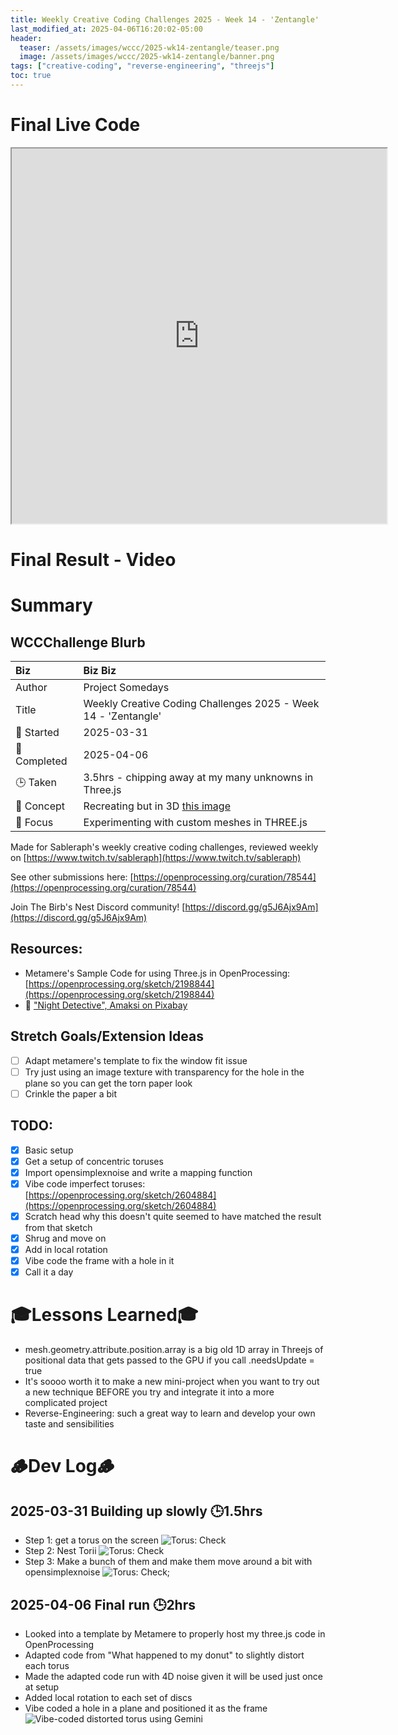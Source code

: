 ```yaml
---
title: Weekly Creative Coding Challenges 2025 - Week 14 - 'Zentangle'
last_modified_at: 2025-04-06T16:20:02-05:00
header:
  teaser: /assets/images/wccc/2025-wk14-zentangle/teaser.png
  image: /assets/images/wccc/2025-wk14-zentangle/banner.png
tags: ["creative-coding", "reverse-engineering", "threejs"]
toc: true
---
```


# Final Live Code
<iframe src="https://openprocessing.org/sketch/2597393/embed/?plusEmbedHash=ef898a1c&userID=410675&plusEmbedTitle=true&show=sketch" width="600" height="600"></iframe>

# Final Result - Video
<!-- [![Watch the video](https://img.youtube.com/vi/4eS8dGd9_TI/maxresdefault.jpg)](https://youtu.be/4eS8dGd9_TI) -->

# Summary
## WCCChallenge Blurb

| Biz             | Biz Biz                               |
|:--------           | :---------                                |
| Author          | Project Somedays                      |
| Title           | Weekly Creative Coding Challenges 2025 - Week 14 - 'Zentangle' |
| 📅 Started      | 2025-03-31        |
| 📅 Completed    | 2025-04-06        |
| 🕒 Taken        | 3.5hrs - chipping away at my many unknowns in Three.js    |
| 🤯 Concept      | Recreating but in 3D [this image](https://zentangle.com/cdn/shop/files/FrontTileBegin-HomePage_2048x.jpg?v=1613695312)        |
| 🔎 Focus        | Experimenting with custom meshes in THREE.js        |


Made for Sableraph's weekly creative coding challenges, reviewed weekly on [https://www.twitch.tv/sableraph](https://www.twitch.tv/sableraph)

See other submissions here: [https://openprocessing.org/curation/78544](https://openprocessing.org/curation/78544)

Join The Birb's Nest Discord community! [https://discord.gg/g5J6Ajx9Am](https://discord.gg/g5J6Ajx9Am)

## Resources:
- Metamere's Sample Code for using Three.js in OpenProcessing: [https://openprocessing.org/sketch/2198844](https://openprocessing.org/sketch/2198844)
- 🎵 ["Night Detective", Amaksi on Pixabay](https://pixabay.com/music/beats-night-detective-226857/)

## Stretch Goals/Extension Ideas
- [ ] Adapt metamere's template to fix the window fit issue
- [ ] Try just using an image texture with transparency for the hole in the plane so you can get the torn paper look
- [ ] Crinkle the paper a bit

## TODO:
- [x] Basic setup
- [x] Get a setup of concentric toruses
- [x] Import opensimplexnoise and write a mapping function
- [x] Vibe code imperfect toruses: [https://openprocessing.org/sketch/2604884](https://openprocessing.org/sketch/2604884)
- [x] Scratch head why this doesn't quite seemed to have matched the result from that sketch
- [x] Shrug and move on
- [x] Add in local rotation
- [x] Vibe code the frame with a hole in it
- [x] Call it a day

# 🎓Lessons Learned🎓
- mesh.geometry.attribute.position.array is a big old 1D array in Threejs of positional data that gets passed to the GPU if you call .needsUpdate = true
- It's soooo worth it to make a new mini-project when you want to try out a new technique BEFORE you try and integrate it into a more complicated project
- Reverse-Engineering: such a great way to learn and develop your own taste and sensibilities



# 🪵Dev Log🪵

## 2025-03-31 Building up slowly 🕒1.5hrs
  - Step 1: get a torus on the screen
  ![Torus: Check](/assets/images/2025-03-31-TorusStage1.jpg "If I've learned anything, it's start REALLY simple and build on solid ground")
  - Step 2: Nest Torii
  ![Torus: Check](/assets/images/2025-03-31-TorusStage2.jpg "One step at a time")
  - Step 3: Make a bunch of them and make them move around a bit with opensimplexnoise
  ![Torus: Check](/assets/images/2025-03-31-TorusStage3.jpg "OK we're defs getting somewhere now...");

## 2025-04-06 Final run 🕒2hrs
  - Looked into a template by Metamere to properly host my three.js code in OpenProcessing
  - Adapted code from "What happened to my donut" to slightly distort each torus
  - Made the adapted code run with 4D noise given it will be used just once at setup
  - Added local rotation to each set of discs
  - Vibe coded a hole in a plane and positioned it as the frame
![Vibe-coded distorted torus using Gemini](/assets/images/2025-04-06_WCCC_Zentangle_SteppingStoneMiniProject.png)
